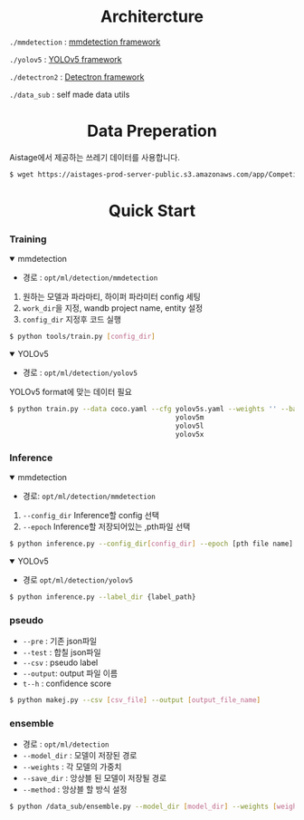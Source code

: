# <div align='center'>Architercture<div>

`./mmdetection` : [mmdetection framework](https://github.com/open-mmlab/mmdetection)

`./yolov5` : [YOLOv5 framework](https://github.com/ultralytics/yolov5)

`./detectron2` : [Detectron framework](https://github.com/facebookresearch/Detectron)

`./data_sub` : self made data utils

# <div align='center'>Data Preperation<div>

Aistage에서 제공하는 쓰레기 데이터를 사용합니다.
```bash
$ wget https://aistages-prod-server-public.s3.amazonaws.com/app/Competitions/000076/data/data.tar.gz
```

# <div align='center'>Quick Start<div>

### Training 
<details open>
<summary> mmdetection </summary>

- 경로 : `opt/ml/detection/mmdetection`
1. 원하는 모델과 파라마티, 하이퍼 파라미터 config 세팅
2. `work_dir`을 지정, wandb project name, entity 설정
3. `config_dir` 지정후 코드 실행

```bash
$ python tools/train.py [config_dir]
```

</details>

<details open>
<summary> YOLOv5 </summary>

- 경로 : `opt/ml/detection/yolov5`

YOLOv5 format에 맞는 데이터 필요 

```bash
$ python train.py --data coco.yaml --cfg yolov5s.yaml --weights '' --batch-size 64
                                         yolov5m                                40
                                         yolov5l                                24
                                         yolov5x                                16
```

</details>

### Inference

<details open>
<summary> mmdetection </summary>

- 경로: `opt/ml/detection/mmdetection`
1. `--config_dir` Inference할 config 선택
2. `--epoch` Inference할 저장되어있는 ,pth파일 선택

```bash
$ python inference.py --config_dir[config_dir] --epoch [pth file name]
```

</details>

<details open>
<summary> YOLOv5 </summary>

- 경로 `opt/ml/detection/yolov5`

```bash
$ python inference.py --label_dir {label_path} 
```

</details>

### pseudo
> 
- `--pre` : 기존 json파일
- `--test` : 합칠 json파일
- `--csv` : pseudo label
- `--output`: output 파일 이름
- `t--h` : confidence score

```bash
$ python makej.py --csv [csv_file] --output [output_file_name]
```

### ensemble
> 
- 경로 : `opt/ml/detection`
- `--model_dir` : 모델이 저장된 경로
- `--weights` : 각 모델의 가중치
- `--save_dir` : 앙상블 된 모델이 저장될 경로
- `--method` : 앙상블 할 방식 설정

```bash
$ python /data_sub/ensemble.py --model_dir [model_dir] --weights [weights:list] --save_dir [save_dir] --method wbf
```